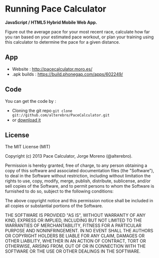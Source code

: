 # Running Pace Calculator

**JavaScript / HTML5 Hybrid Mobile Web App.**

Figure out the average pace for your most recent race, calculate how far you ran based on your estimated pace workout, or plan your training using this calculator to determine the pace for a given distance.


## App

- Website : http://pacecalculator.moro.es/
- .apk builds : https://build.phonegap.com/apps/602249/


## Code

You can get the code by :

- Cloning the git repo  `git clone git://github.com/alterebro/PaceCalculator.git`
- or [download it](https://github.com/alterebro/PaceCalculator/zipball/gh-pages)


## License

The MIT License (MIT)

Copyright (c) 2013 Pace Calculator, Jorge Moreno (@alterebro).

Permission is hereby granted, free of charge, to any person obtaining a copy of
this software and associated documentation files (the "Software"), to deal in
the Software without restriction, including without limitation the rights to
use, copy, modify, merge, publish, distribute, sublicense, and/or sell copies
of the Software, and to permit persons to whom the Software is furnished to do
so, subject to the following conditions:

The above copyright notice and this permission notice shall be included in all
copies or substantial portions of the Software.

THE SOFTWARE IS PROVIDED "AS IS", WITHOUT WARRANTY OF ANY KIND, EXPRESS OR
IMPLIED, INCLUDING BUT NOT LIMITED TO THE WARRANTIES OF MERCHANTABILITY,
FITNESS FOR A PARTICULAR PURPOSE AND NONINFRINGEMENT. IN NO EVENT SHALL THE
AUTHORS OR COPYRIGHT HOLDERS BE LIABLE FOR ANY CLAIM, DAMAGES OR OTHER
LIABILITY, WHETHER IN AN ACTION OF CONTRACT, TORT OR OTHERWISE, ARISING FROM,
OUT OF OR IN CONNECTION WITH THE SOFTWARE OR THE USE OR OTHER DEALINGS IN THE
SOFTWARE.
